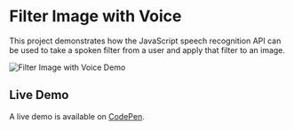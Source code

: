 # Filter Image with Voice
This project demonstrates how the JavaScript speech recognition API can be used to take a spoken filter from a user and apply that filter to an image.

![Filter Image with Voice Demo](https://github.com/georgewpark/Filter-Image-with-Voice/blob/master/demo-gif.gif "Filter Image with Voice Demo")

## Live Demo
A live demo is available on [CodePen](https://codepen.io/GeorgePark/full/mKgENQ/).